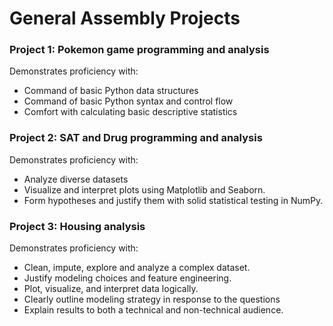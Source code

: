 # General Assembly Projects

### __Project 1: Pokemon game programming and analysis__

Demonstrates proficiency with:
  - Command of basic Python data structures
  - Command of basic Python syntax and control flow
  - Comfort with calculating basic descriptive statistics

### __Project 2: SAT and Drug programming and analysis__

Demonstrates proficiency with:
  - Analyze diverse datasets
  - Visualize and interpret plots using Matplotlib and Seaborn. 
  - Form hypotheses and justify them with solid statistical testing in NumPy. 

### __Project 3: Housing analysis__

Demonstrates proficiency with:
  - Clean, impute, explore and analyze a complex dataset.
  - Justify modeling choices and feature engineering.
  - Plot, visualize, and interpret data logically.
  - Clearly outline modeling strategy in response to the questions
  - Explain results to both a technical and non-technical audience.
